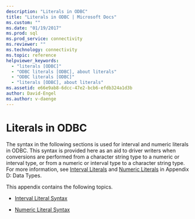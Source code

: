 ```yaml
---
description: "Literals in ODBC"
title: "Literals in ODBC | Microsoft Docs"
ms.custom: ""
ms.date: "01/19/2017"
ms.prod: sql
ms.prod_service: connectivity
ms.reviewer: ""
ms.technology: connectivity
ms.topic: reference
helpviewer_keywords: 
  - "literals [ODBC]"
  - "ODBC literals [ODBC], about literals"
  - "ODBC literals [ODBC]"
  - "literals [ODBC], about literals"
ms.assetid: e66e9ab8-6dcc-47e2-bcb6-efdb324a1d3b
author: David-Engel
ms.author: v-daenge
---
```

# Literals in ODBC
The syntax in the following sections is used for interval and numeric literals in ODBC. This syntax is provided here as an aid to driver writers when conversions are performed from a character string type to a numeric or interval type, or from a numeric or interval type to a character string type. For more information, see [Interval Literals](../../../odbc/reference/appendixes/interval-literals.md) and [Numeric Literals](../../../odbc/reference/appendixes/numeric-literals.md) in Appendix D: Data Types.  
  
 This appendix contains the following topics.  
  
-   [Interval Literal Syntax](../../../odbc/reference/appendixes/interval-literal-syntax.md)  
  
-   [Numeric Literal Syntax](../../../odbc/reference/appendixes/numeric-literal-syntax.md)
